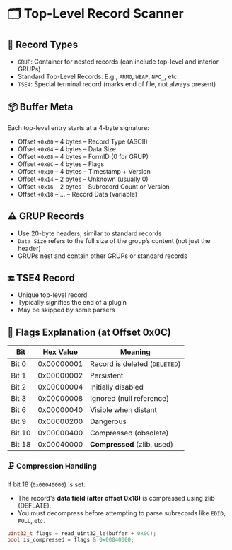 # 🗂 Top-Level Record Scanner

## 🎯 Record Types
- `GRUP`: Container for nested records (can include top-level and interior GRUPs)
- Standard Top-Level Records: E.g., `ARMO`, `WEAP`, `NPC_`, etc.
- `TSE4`: Special terminal record (marks end of file, not always present)

## 📦 Buffer Meta
Each top-level entry starts at a 4-byte signature:
- Offset `+0x00` – 4 bytes – Record Type (ASCII)
- Offset `+0x04` – 4 bytes – Data Size
- Offset `+0x08` – 4 bytes – FormID (0 for GRUP)
- Offset `+0x0C` – 4 bytes – Flags
- Offset `+0x10` – 4 bytes – Timestamp + Version
- Offset `+0x14` – 2 bytes – Unknown (usually 0)
- Offset `+0x16` – 2 bytes – Subrecord Count or Version
- Offset `+0x18` – ... – Record Data (variable)

## ⚠️ GRUP Records
- Use 20-byte headers, similar to standard records
- `Data Size` refers to the full size of the group’s content (not just the header)
- GRUPs nest and contain other GRUPs or standard records

## 🔚 TSE4 Record
- Unique top-level record
- Typically signifies the end of a plugin
- May be skipped by some parsers

## 🧮 Flags Explanation (at Offset 0x0C)

| Bit        | Hex Value   | Meaning                      |
|------------|-------------|------------------------------|
| Bit 0      | 0x00000001  | Record is deleted (`DELETED`)|
| Bit 1      | 0x00000002  | Persistent                   |
| Bit 2      | 0x00000004  | Initially disabled           |
| Bit 3      | 0x00000008  | Ignored (null reference)     |
| Bit 6      | 0x00000040  | Visible when distant         |
| Bit 9      | 0x00000200  | Dangerous                    |
| Bit 10     | 0x00000400  | Compressed (obsolete)        |
| Bit 18     | 0x00040000  | **Compressed** (zlib, used)  |

### 🗜 Compression Handling
If bit 18 (`0x00040000`) is set:
- The record's **data field (after offset 0x18)** is compressed using zlib (DEFLATE).
- You must decompress before attempting to parse subrecords like `EDID`, `FULL`, etc.

```cpp
uint32_t flags = read_uint32_le(buffer + 0x0C);
bool is_compressed = flags & 0x00040000;
